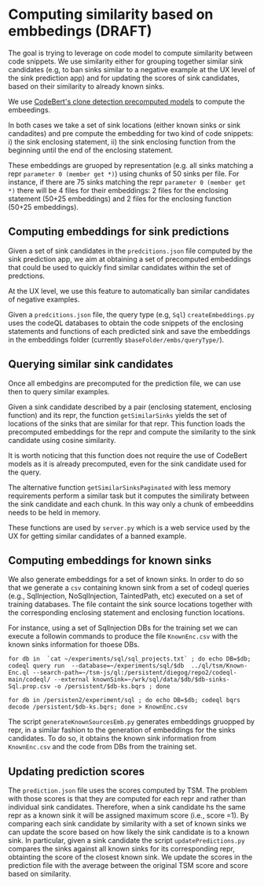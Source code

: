 # Computing similarity based on embbedings (DRAFT)

The goal is trying to leverage on code model to compute similarity between code snippets.
We use similarity either for grouping together similar sink candidates (e.g, to ban sinks similar to a negative example at the UX level of the sink prediction app) and for updating the scores of sink candidates, based on their similarity to already known sinks.

We use [CodeBert's clone detection precomputed models](https://github.com/microsoft/CodeBERT/tree/master/GraphCodeBERT/clonedetection) to compute the embeedings. 


In both cases we take a set of sink locations  (either known sinks or sink candadites) and pre compute the embedding for two kind of code snippets: 
i) the sink enclosing statement, 
ii) the sink enclosing function from the beginning until the end of the enclosing statement. 

These embeddings are gruoped by representation (e.g. all sinks matching a repr `parameter 0 (member get *)`) using chunks of 50 sinks per file.  For instance, if there are 75 sinks matching the repr `parameter 0 (member get *)` there will be 4 files for their embeddings: 2 files for the enclosing statement (50+25 embeddings) and 2 files for the enclosing function (50+25 embeddings).

## Computing embeddings for sink predictions

Given a set of sink candidates in the `predcitions.json` file computed by the sink prediction app, we aim at obtaining a set of precomputed embeddings that could be used to quickly find similar candidates within the set of predctions.

At the UX level, we use this feature to automatically ban similar candidates of negative examples. 

Given a `predcitions.json` file, the query type (e.g, `Sql`) `createEmbeddings.py` uses the codeQL databases to obtain the code snippets of the enclosing statements and functions of each predicted sink and save the embeddings in the embeddings folder (currently `$baseFolder/embs/queryType/`).

## Querying similar sink candidates
Once all embedgins are precomputed for the prediction file, we can use then to query similar examples. 

Given a sink candidate described by a pair (enclosing statement, enclosing function) and its repr, the function `getSimilarSinks` yields the set of locations of the sinks that are similar for that repr. This function loads the precomputed embeddings for the repr and compute the similarity to the sink candidate using cosine similarity. 

It is worth noticing that this function does not require the use of CodeBert models as it is already precomputed, even for the  sink candidate used for the query. 

The alternative function `getSimilarSinksPaginated` with less memory requirements perform a similar task but it computes the similiraty between the sink candidate and each chunk. In this way only a chunk of embeeddins needs to be held in memory.   

These functions are used by `server.py` which is a web service used by the UX for getting similar candidates of a banned example.  

## Computing embeddings for known sinks

We also generate embeddings for a set of known sinks.
In order to do so that we generate a `csv` containing known sink from a set of codeql queries (e.g., SqlInjection, NoSqlInjection, TaintedPath, etc) executed on a set of training databases. The file containt the sink source locations together with the corresponding enclosing statement and enclosing function locations.    

For instance, using a set of SqlInjection DBs for the training set we can execute a followin commands to produce the file `KnownEnc.csv` with the known sinks information for thoese DBs.

```
for db in  `cat ~/experiments/sql/sql_projects.txt` ; do echo DB=$db; codeql query run  --database=~/experiments/sql/$db  ../ql/tsm/Known-Enc.ql --search-path=~/tsm-js/ql:/persistent/diegog/repo2/codeql-main/codeql/ --external knownSink=~/wrk/sql/data/$db/$db-sinks-Sql.prop.csv -o /persistent/$db-ks.bqrs ; done

for db in /persisten2/experiment/sql ; do echo DB=$db; codeql bqrs decode /persistent/$db-ks.bqrs; done > KnownEnc.csv
```

The script `generateKnownSourcesEmb.py`  generates embeddings gruopped by repr, in a similar fashion to the generation of embeddings for the sinks candidates. To do so, it obtains the known sink information from `KnownEnc.csv` and the code from DBs from the training set. 

## Updating prediction scores

The `prediction.json` file uses the scores computed by TSM. 
The problem with those scores is that they are computed for each repr and rather than individual sink candidates. Therefore, when a sink candidate hs the same repr as a known sink it will be assigned maximum score (i.e., score =1). 
By comparing each sink candidate by similarity with a set of known sinks we can update the score based on how likely the sink candidate is to a known sink. 
In particular, given a sink candidate the script `updatePredictions.py` compares the sinks against all known sinks for its corresponding repr, obtainting the score of the closest known sink. 
We  update the scores in the prediction file with the average between the original TSM score and score based on similarity. 
